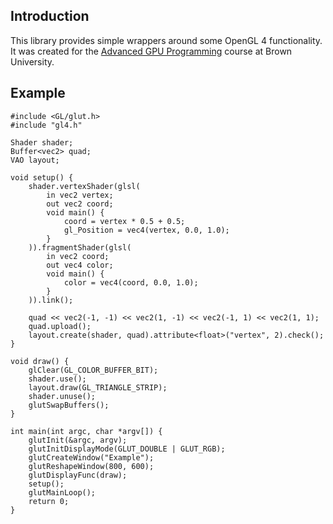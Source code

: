 ## Introduction
This library provides simple wrappers around some OpenGL 4 functionality. It was created for the [Advanced GPU Programming](http://cs.brown.edu/courses/cs195v/) course at Brown University.

## Example

    #include <GL/glut.h>
    #include "gl4.h"

    Shader shader;
    Buffer<vec2> quad;
    VAO layout;

    void setup() {
        shader.vertexShader(glsl(
            in vec2 vertex;
            out vec2 coord;
            void main() {
                coord = vertex * 0.5 + 0.5;
                gl_Position = vec4(vertex, 0.0, 1.0);
            }
        )).fragmentShader(glsl(
            in vec2 coord;
            out vec4 color;
            void main() {
                color = vec4(coord, 0.0, 1.0);
            }
        )).link();

        quad << vec2(-1, -1) << vec2(1, -1) << vec2(-1, 1) << vec2(1, 1);
        quad.upload();
        layout.create(shader, quad).attribute<float>("vertex", 2).check();
    }

    void draw() {
        glClear(GL_COLOR_BUFFER_BIT);
        shader.use();
        layout.draw(GL_TRIANGLE_STRIP);
        shader.unuse();
        glutSwapBuffers();
    }

    int main(int argc, char *argv[]) {
        glutInit(&argc, argv);
        glutInitDisplayMode(GLUT_DOUBLE | GLUT_RGB);
        glutCreateWindow("Example");
        glutReshapeWindow(800, 600);
        glutDisplayFunc(draw);
        setup();
        glutMainLoop();
        return 0;
    }
